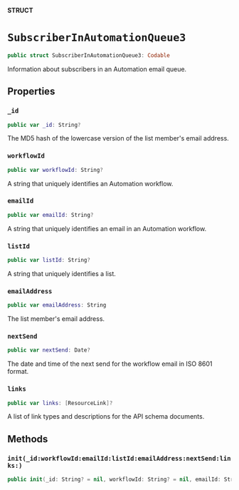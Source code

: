 **STRUCT**

# `SubscriberInAutomationQueue3`

```swift
public struct SubscriberInAutomationQueue3: Codable
```

Information about subscribers in an Automation email queue.

## Properties
### `_id`

```swift
public var _id: String?
```

The MD5 hash of the lowercase version of the list member&#x27;s email address.

### `workflowId`

```swift
public var workflowId: String?
```

A string that uniquely identifies an Automation workflow.

### `emailId`

```swift
public var emailId: String?
```

A string that uniquely identifies an email in an Automation workflow.

### `listId`

```swift
public var listId: String?
```

A string that uniquely identifies a list.

### `emailAddress`

```swift
public var emailAddress: String
```

The list member&#x27;s email address.

### `nextSend`

```swift
public var nextSend: Date?
```

The date and time of the next send for the workflow email in ISO 8601 format.

### `links`

```swift
public var links: [ResourceLink]?
```

A list of link types and descriptions for the API schema documents.

## Methods
### `init(_id:workflowId:emailId:listId:emailAddress:nextSend:links:)`

```swift
public init(_id: String? = nil, workflowId: String? = nil, emailId: String? = nil, listId: String? = nil, emailAddress: String, nextSend: Date? = nil, links: [ResourceLink]? = nil)
```
